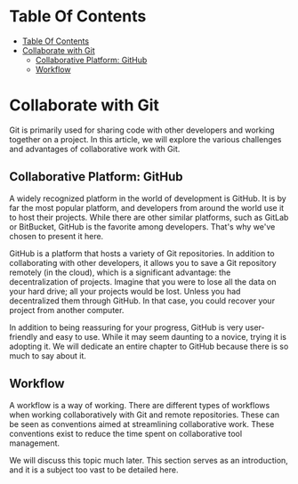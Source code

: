 # Table Of Contents

- [Table Of Contents](#table-of-contents)
- [Collaborate with Git](#collaborate-with-git)
  - [Collaborative Platform: GitHub](#collaborative-platform-github)
  - [Workflow](#workflow)

# Collaborate with Git

Git is primarily used for sharing code with other developers and working together on a project. In this article, we will explore the various challenges and advantages of collaborative work with Git.

## Collaborative Platform: GitHub

A widely recognized platform in the world of development is GitHub. It is by far the most popular platform, and developers from around the world use it to host their projects. While there are other similar platforms, such as GitLab or BitBucket, GitHub is the favorite among developers. That's why we've chosen to present it here.

GitHub is a platform that hosts a variety of Git repositories. In addition to collaborating with other developers, it allows you to save a Git repository remotely (in the cloud), which is a significant advantage: the decentralization of projects. Imagine that you were to lose all the data on your hard drive; all your projects would be lost. Unless you had decentralized them through GitHub. In that case, you could recover your project from another computer.

In addition to being reassuring for your progress, GitHub is very user-friendly and easy to use. While it may seem daunting to a novice, trying it is adopting it. We will dedicate an entire chapter to GitHub because there is so much to say about it.

## Workflow

A workflow is a way of working. There are different types of workflows when working collaboratively with Git and remote repositories. These can be seen as conventions aimed at streamlining collaborative work. These conventions exist to reduce the time spent on collaborative tool management.

We will discuss this topic much later. This section serves as an introduction, and it is a subject too vast to be detailed here.